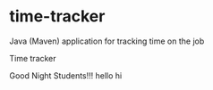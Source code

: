 # time-tracker
Java (Maven) application for tracking time on the job

Time tracker

Good Night Students!!!
hello
hi
